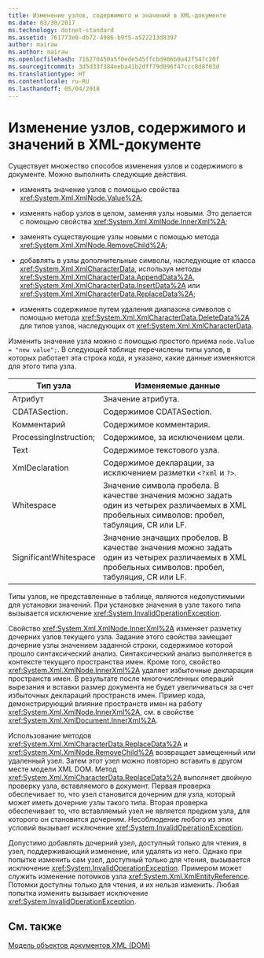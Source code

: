 ```yaml
---
title: Изменение узлов, содержимого и значений в XML-документе
ms.date: 03/30/2017
ms.technology: dotnet-standard
ms.assetid: 761773e0-db72-4986-b9f5-a522213d8397
author: mairaw
ms.author: mairaw
ms.openlocfilehash: 716270450a5f0ede545ffcbd906b0a42f547c20f
ms.sourcegitcommit: 3d5d33f384eeba41b2dff79d096f47ccc8d8f03d
ms.translationtype: HT
ms.contentlocale: ru-RU
ms.lasthandoff: 05/04/2018
---
```

# <a name="modifying-nodes-content-and-values-in-an-xml-document"></a>Изменение узлов, содержимого и значений в XML-документе
Существует множество способов изменения узлов и содержимого в документе. Можно выполнить следующие действия.  
  
-   изменять значение узлов с помощью свойства <xref:System.Xml.XmlNode.Value%2A>;  
  
-   изменять набор узлов в целом, заменяя узлы новыми. Это делается с помощью свойства <xref:System.Xml.XmlNode.InnerXml%2A>;  
  
-   заменять существующие узлы новыми с помощью метода <xref:System.Xml.XmlNode.RemoveChild%2A>;  
  
-   добавлять в узлы дополнительные символы, наследующие от класса <xref:System.Xml.XmlCharacterData>, используя методы <xref:System.Xml.XmlCharacterData.AppendData%2A>, <xref:System.Xml.XmlCharacterData.InsertData%2A> или <xref:System.Xml.XmlCharacterData.ReplaceData%2A>;  
  
-   изменять содержимое путем удаления диапазона символов с помощью метода <xref:System.Xml.XmlCharacterData.DeleteData%2A> для типов узлов, наследующих от <xref:System.Xml.XmlCharacterData>.  
  
 Изменить значение узла можно с помощью простого приема `node.Value = "new value";`. В следующей таблице перечислены типы узлов, в которых работает эта строка кода, и указано, какие данные изменяются для этого типа узла.  
  
|Тип узла|Изменяемые данные|  
|---------------|------------------|  
|Атрибут|Значение атрибута.|  
|CDATASection.|Содержимое CDATASection.|  
|Комментарий|Содержимое комментария.|  
|ProcessingInstruction;|Содержимое, за исключением цели.|  
|Text|Содержимое текстового узла.|  
|XmlDeclaration|Содержимое декларации, за исключением разметки `<?xml` и `?>`.|  
|Whitespace|Значение символа пробела. В качестве значения можно задать один из четырех различаемых в XML пробельных символов: пробел, табуляция, CR или LF.|  
|SignificantWhitespace|Значение значащих пробелов. В качестве значения можно задать один из четырех различаемых в XML пробельных символов: пробел, табуляция, CR или LF.|  
  
 Типы узлов, не представленные в таблице, являются недопустимыми для установки значений. При установке значения в узле такого типа вызывается исключение <xref:System.InvalidOperationException>.  
  
 Свойство <xref:System.Xml.XmlNode.InnerXml%2A> изменяет разметку дочерних узлов текущего узла. Задание этого свойства замещает дочерние узлы значением заданной строки, содержимое которой прошло синтаксический анализ. Синтаксический анализ выполняется в контексте текущего пространства имен. Кроме того, свойство <xref:System.Xml.XmlNode.InnerXml%2A> удаляет избыточные декларации пространств имен. В результате после многочисленных операций вырезания и вставки размер документа не будет увеличиваться за счет избыточных деклараций пространств имен. Пример кода, демонстрирующий влияние пространств имен на работу <xref:System.Xml.XmlNode.InnerXml%2A>, см. в свойстве <xref:System.Xml.XmlDocument.InnerXml%2A>.  
  
 Использование методов <xref:System.Xml.XmlCharacterData.ReplaceData%2A> и <xref:System.Xml.XmlNode.RemoveChild%2A> возвращает замещенный или удаленный узел. Затем этот узел можно повторно вставить в другом месте модели XML DOM. Метод <xref:System.Xml.XmlCharacterData.ReplaceData%2A> выполняет двойную проверку узла, вставляемого в документ. Первая проверка обеспечивает то, что узел становится дочерним для узла, который может иметь дочерние узлы такого типа. Вторая проверка обеспечивает то, что вставляемый узел не является предком узла, для которого он становится дочерним. Несоблюдение любого из этих условий вызывает исключение <xref:System.InvalidOperationException>.  
  
 Допустимо добавлять дочерний узел, доступный только для чтения, в узел, поддерживающий изменение, или удалять из него. Однако при попытке изменить сам узел, доступный только для чтения, вызывается исключение <xref:System.InvalidOperationException>. Примером может служить изменение потомков узла <xref:System.Xml.XmlEntityReference>. Потомки доступны только для чтения, и их нельзя изменить. Любая попытка изменить вызывает исключение <xref:System.InvalidOperationException>.  
  
## <a name="see-also"></a>См. также  
 [Модель объектов документов XML (DOM)](../../../../docs/standard/data/xml/xml-document-object-model-dom.md)
